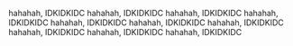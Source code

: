 hahahah, IDKIDKIDC
hahahah, IDKIDKIDC
hahahah, IDKIDKIDC
hahahah, IDKIDKIDC
hahahah, IDKIDKIDC
hahahah, IDKIDKIDC
hahahah, IDKIDKIDC
hahahah, IDKIDKIDC
hahahah, IDKIDKIDC
hahahah, IDKIDKIDC
